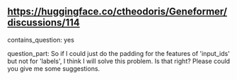 ## https://huggingface.co/ctheodoris/Geneformer/discussions/114

contains_question: yes

question_part: So if I could just  do the  padding for the features of 'input_ids' but not for 'labels',  I think I will  solve this problem. Is that right? Please could you give me some suggestions.